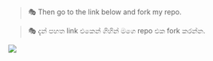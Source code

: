 
> 🎭 Then go to the link below and fork my repo.


> 🎭 දැන් පහත link එකෙන් ගිහින් මගෙ repo එක fork කරන්න.



 <a href="https://github.com/whiteshadowofficial/Jessi-whatsapp-bot-md2/fork"><img src="https://img.shields.io/badge/Fork-Repo-ff0000?style=for-the-badge&logo=github&logoColor=ff000000&link=https://www.youtube.com/c/BOTINDO" /><br>
